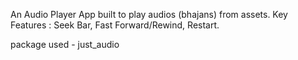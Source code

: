 An Audio Player App built to play audios (bhajans) from assets.
Key Features : Seek Bar, Fast Forward/Rewind, Restart.

package used - just_audio

